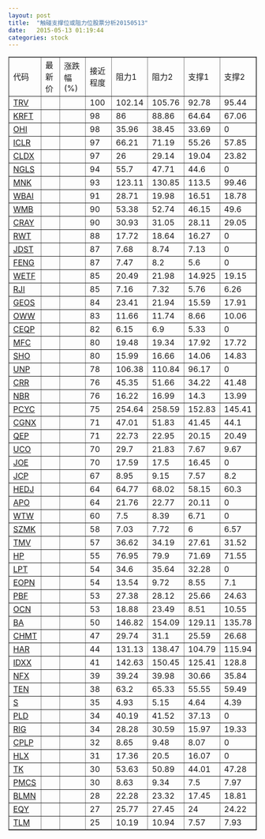 ```yaml
---
layout: post
title:  "触碰支撑位或阻力位股票分析20150513"
date:   2015-05-13 01:19:44
categories: stock
---
```

<script type="text/javascript">
var stockList = []
stockList.push('gb_trv');
stockList.push('gb_krft');
stockList.push('gb_ohi');
stockList.push('gb_iclr');
stockList.push('gb_cldx');
stockList.push('gb_ngls');
stockList.push('gb_mnk');
stockList.push('gb_wbai');
stockList.push('gb_wmb');
stockList.push('gb_cray');
stockList.push('gb_rwt');
stockList.push('gb_jdst');
stockList.push('gb_feng');
stockList.push('gb_wetf');
stockList.push('gb_rji');
stockList.push('gb_geos');
stockList.push('gb_oww');
stockList.push('gb_ceqp');
stockList.push('gb_mfc');
stockList.push('gb_sho');
stockList.push('gb_unp');
stockList.push('gb_crr');
stockList.push('gb_nbr');
stockList.push('gb_pcyc');
stockList.push('gb_cgnx');
stockList.push('gb_qep');
stockList.push('gb_uco');
stockList.push('gb_joe');
stockList.push('gb_jcp');
stockList.push('gb_hedj');
stockList.push('gb_apo');
stockList.push('gb_wtw');
stockList.push('gb_szmk');
stockList.push('gb_tmv');
stockList.push('gb_hp');
stockList.push('gb_lpt');
stockList.push('gb_eopn');
stockList.push('gb_pbf');
stockList.push('gb_ocn');
stockList.push('gb_ba');
stockList.push('gb_chmt');
stockList.push('gb_har');
stockList.push('gb_idxx');
stockList.push('gb_nfx');
stockList.push('gb_ten');
stockList.push('gb_s');
stockList.push('gb_pld');
stockList.push('gb_rig');
stockList.push('gb_cplp');
stockList.push('gb_hlx');
stockList.push('gb_tk');
stockList.push('gb_pmcs');
stockList.push('gb_blmn');
stockList.push('gb_eqy');
stockList.push('gb_tlm');
</script>
<table border="1">
 <tr>
 <td>代码</td>
 <td>最新价</td>
 <td>涨跌幅(%)</td>
 <td>接近程度</td>
 <td>阻力1</td>
 <td>阻力2</td>
 <td>支撑1</td>
 <td>支撑2</td>
</tr>
  <tr id="trv" class="red">
  <td><a href="http://stock.finance.sina.com.cn/usstock/quotes/TRV.html" target="_blank">TRV</a></td><td></td><td></td><td>100</td><td>102.14</td><td>105.76</td><td>92.78</td><td>95.44</td></tr>
  <tr id="krft" class="red">
  <td><a href="http://stock.finance.sina.com.cn/usstock/quotes/KRFT.html" target="_blank">KRFT</a></td><td></td><td></td><td>98</td><td>86</td><td>88.86</td><td>64.64</td><td>67.06</td></tr>
  <tr id="ohi" class="red">
  <td><a href="http://stock.finance.sina.com.cn/usstock/quotes/OHI.html" target="_blank">OHI</a></td><td></td><td></td><td>98</td><td>35.96</td><td>38.45</td><td>33.69</td><td>0</td></tr>
  <tr id="iclr" class="red">
  <td><a href="http://stock.finance.sina.com.cn/usstock/quotes/ICLR.html" target="_blank">ICLR</a></td><td></td><td></td><td>97</td><td>66.21</td><td>71.19</td><td>55.26</td><td>57.85</td></tr>
  <tr id="cldx" class="red">
  <td><a href="http://stock.finance.sina.com.cn/usstock/quotes/CLDX.html" target="_blank">CLDX</a></td><td></td><td></td><td>97</td><td>26</td><td>29.14</td><td>19.04</td><td>23.82</td></tr>
  <tr id="ngls" class="green">
  <td><a href="http://stock.finance.sina.com.cn/usstock/quotes/NGLS.html" target="_blank">NGLS</a></td><td></td><td></td><td>94</td><td>55.7</td><td>47.71</td><td>44.6</td><td>0</td></tr>
  <tr id="mnk" class="red">
  <td><a href="http://stock.finance.sina.com.cn/usstock/quotes/MNK.html" target="_blank">MNK</a></td><td></td><td></td><td>93</td><td>123.11</td><td>130.85</td><td>113.5</td><td>99.46</td></tr>
  <tr id="wbai" class="red">
  <td><a href="http://stock.finance.sina.com.cn/usstock/quotes/WBAI.html" target="_blank">WBAI</a></td><td></td><td></td><td>91</td><td>28.71</td><td>19.98</td><td>16.51</td><td>18.78</td></tr>
  <tr id="wmb" class="green">
  <td><a href="http://stock.finance.sina.com.cn/usstock/quotes/WMB.html" target="_blank">WMB</a></td><td></td><td></td><td>90</td><td>53.38</td><td>52.74</td><td>46.15</td><td>49.6</td></tr>
  <tr id="cray" class="green">
  <td><a href="http://stock.finance.sina.com.cn/usstock/quotes/CRAY.html" target="_blank">CRAY</a></td><td></td><td></td><td>90</td><td>30.93</td><td>31.05</td><td>28.11</td><td>29.05</td></tr>
  <tr id="rwt" class="green">
  <td><a href="http://stock.finance.sina.com.cn/usstock/quotes/RWT.html" target="_blank">RWT</a></td><td></td><td></td><td>88</td><td>17.72</td><td>18.64</td><td>16.27</td><td>0</td></tr>
  <tr id="jdst" class="red">
  <td><a href="http://stock.finance.sina.com.cn/usstock/quotes/JDST.html" target="_blank">JDST</a></td><td></td><td></td><td>87</td><td>7.68</td><td>8.74</td><td>7.13</td><td>0</td></tr>
  <tr id="feng" class="red">
  <td><a href="http://stock.finance.sina.com.cn/usstock/quotes/FENG.html" target="_blank">FENG</a></td><td></td><td></td><td>87</td><td>7.47</td><td>8.2</td><td>5.6</td><td>0</td></tr>
  <tr id="wetf" class="green">
  <td><a href="http://stock.finance.sina.com.cn/usstock/quotes/WETF.html" target="_blank">WETF</a></td><td></td><td></td><td>85</td><td>20.49</td><td>21.98</td><td>14.925</td><td>19.15</td></tr>
  <tr id="rji" class="green">
  <td><a href="http://stock.finance.sina.com.cn/usstock/quotes/RJI.html" target="_blank">RJI</a></td><td></td><td></td><td>85</td><td>7.16</td><td>7.32</td><td>5.76</td><td>6.26</td></tr>
  <tr id="geos" class="green">
  <td><a href="http://stock.finance.sina.com.cn/usstock/quotes/GEOS.html" target="_blank">GEOS</a></td><td></td><td></td><td>84</td><td>23.41</td><td>21.94</td><td>15.59</td><td>17.91</td></tr>
  <tr id="oww" class="red">
  <td><a href="http://stock.finance.sina.com.cn/usstock/quotes/OWW.html" target="_blank">OWW</a></td><td></td><td></td><td>83</td><td>11.66</td><td>11.74</td><td>8.66</td><td>10.06</td></tr>
  <tr id="ceqp" class="green">
  <td><a href="http://stock.finance.sina.com.cn/usstock/quotes/CEQP.html" target="_blank">CEQP</a></td><td></td><td></td><td>82</td><td>6.15</td><td>6.9</td><td>5.33</td><td>0</td></tr>
  <tr id="mfc" class="red">
  <td><a href="http://stock.finance.sina.com.cn/usstock/quotes/MFC.html" target="_blank">MFC</a></td><td></td><td></td><td>80</td><td>19.48</td><td>19.34</td><td>17.92</td><td>17.72</td></tr>
  <tr id="sho" class="green">
  <td><a href="http://stock.finance.sina.com.cn/usstock/quotes/SHO.html" target="_blank">SHO</a></td><td></td><td></td><td>80</td><td>15.99</td><td>16.66</td><td>14.06</td><td>14.83</td></tr>
  <tr id="unp" class="red">
  <td><a href="http://stock.finance.sina.com.cn/usstock/quotes/UNP.html" target="_blank">UNP</a></td><td></td><td></td><td>78</td><td>106.38</td><td>110.84</td><td>96.17</td><td>0</td></tr>
  <tr id="crr" class="green">
  <td><a href="http://stock.finance.sina.com.cn/usstock/quotes/CRR.html" target="_blank">CRR</a></td><td></td><td></td><td>76</td><td>45.35</td><td>51.66</td><td>34.22</td><td>41.48</td></tr>
  <tr id="nbr" class="red">
  <td><a href="http://stock.finance.sina.com.cn/usstock/quotes/NBR.html" target="_blank">NBR</a></td><td></td><td></td><td>76</td><td>16.22</td><td>16.99</td><td>14.3</td><td>13.99</td></tr>
  <tr id="pcyc" class="green">
  <td><a href="http://stock.finance.sina.com.cn/usstock/quotes/PCYC.html" target="_blank">PCYC</a></td><td></td><td></td><td>75</td><td>254.64</td><td>258.59</td><td>152.83</td><td>145.41</td></tr>
  <tr id="cgnx" class="red">
  <td><a href="http://stock.finance.sina.com.cn/usstock/quotes/CGNX.html" target="_blank">CGNX</a></td><td></td><td></td><td>71</td><td>47.01</td><td>51.83</td><td>41.45</td><td>44.1</td></tr>
  <tr id="qep" class="green">
  <td><a href="http://stock.finance.sina.com.cn/usstock/quotes/QEP.html" target="_blank">QEP</a></td><td></td><td></td><td>71</td><td>22.73</td><td>22.95</td><td>20.15</td><td>20.49</td></tr>
  <tr id="uco" class="green">
  <td><a href="http://stock.finance.sina.com.cn/usstock/quotes/UCO.html" target="_blank">UCO</a></td><td></td><td></td><td>70</td><td>29.7</td><td>21.83</td><td>7.67</td><td>9.67</td></tr>
  <tr id="joe" class="green">
  <td><a href="http://stock.finance.sina.com.cn/usstock/quotes/JOE.html" target="_blank">JOE</a></td><td></td><td></td><td>70</td><td>17.59</td><td>17.5</td><td>16.45</td><td>0</td></tr>
  <tr id="jcp" class="red">
  <td><a href="http://stock.finance.sina.com.cn/usstock/quotes/JCP.html" target="_blank">JCP</a></td><td></td><td></td><td>67</td><td>8.95</td><td>9.15</td><td>7.57</td><td>8.2</td></tr>
  <tr id="hedj" class="green">
  <td><a href="http://stock.finance.sina.com.cn/usstock/quotes/HEDJ.html" target="_blank">HEDJ</a></td><td></td><td></td><td>64</td><td>64.77</td><td>68.02</td><td>58.15</td><td>60.3</td></tr>
  <tr id="apo" class="red">
  <td><a href="http://stock.finance.sina.com.cn/usstock/quotes/APO.html" target="_blank">APO</a></td><td></td><td></td><td>64</td><td>21.76</td><td>22.77</td><td>20.11</td><td>0</td></tr>
  <tr id="wtw" class="red">
  <td><a href="http://stock.finance.sina.com.cn/usstock/quotes/WTW.html" target="_blank">WTW</a></td><td></td><td></td><td>60</td><td>7.5</td><td>8.39</td><td>6.71</td><td>0</td></tr>
  <tr id="szmk" class="red">
  <td><a href="http://stock.finance.sina.com.cn/usstock/quotes/SZMK.html" target="_blank">SZMK</a></td><td></td><td></td><td>58</td><td>7.03</td><td>7.72</td><td>6</td><td>6.57</td></tr>
  <tr id="tmv" class="red">
  <td><a href="http://stock.finance.sina.com.cn/usstock/quotes/TMV.html" target="_blank">TMV</a></td><td></td><td></td><td>57</td><td>36.62</td><td>34.19</td><td>27.61</td><td>31.52</td></tr>
  <tr id="hp" class="red">
  <td><a href="http://stock.finance.sina.com.cn/usstock/quotes/HP.html" target="_blank">HP</a></td><td></td><td></td><td>55</td><td>76.95</td><td>79.9</td><td>71.69</td><td>71.55</td></tr>
  <tr id="lpt" class="green">
  <td><a href="http://stock.finance.sina.com.cn/usstock/quotes/LPT.html" target="_blank">LPT</a></td><td></td><td></td><td>54</td><td>34.6</td><td>35.64</td><td>32.28</td><td>0</td></tr>
  <tr id="eopn" class="green">
  <td><a href="http://stock.finance.sina.com.cn/usstock/quotes/EOPN.html" target="_blank">EOPN</a></td><td></td><td></td><td>54</td><td>13.54</td><td>9.72</td><td>8.55</td><td>7.1</td></tr>
  <tr id="pbf" class="red">
  <td><a href="http://stock.finance.sina.com.cn/usstock/quotes/PBF.html" target="_blank">PBF</a></td><td></td><td></td><td>53</td><td>27.38</td><td>28.12</td><td>25.66</td><td>24.63</td></tr>
  <tr id="ocn" class="green">
  <td><a href="http://stock.finance.sina.com.cn/usstock/quotes/OCN.html" target="_blank">OCN</a></td><td></td><td></td><td>53</td><td>18.88</td><td>23.49</td><td>8.51</td><td>10.55</td></tr>
  <tr id="ba" class="red">
  <td><a href="http://stock.finance.sina.com.cn/usstock/quotes/BA.html" target="_blank">BA</a></td><td></td><td></td><td>50</td><td>146.82</td><td>154.09</td><td>129.11</td><td>135.78</td></tr>
  <tr id="chmt" class="green">
  <td><a href="http://stock.finance.sina.com.cn/usstock/quotes/CHMT.html" target="_blank">CHMT</a></td><td></td><td></td><td>47</td><td>29.74</td><td>31.1</td><td>25.59</td><td>26.68</td></tr>
  <tr id="har" class="red">
  <td><a href="http://stock.finance.sina.com.cn/usstock/quotes/HAR.html" target="_blank">HAR</a></td><td></td><td></td><td>44</td><td>131.13</td><td>138.47</td><td>104.79</td><td>115.94</td></tr>
  <tr id="idxx" class="green">
  <td><a href="http://stock.finance.sina.com.cn/usstock/quotes/IDXX.html" target="_blank">IDXX</a></td><td></td><td></td><td>41</td><td>142.63</td><td>150.45</td><td>125.41</td><td>128.8</td></tr>
  <tr id="nfx" class="green">
  <td><a href="http://stock.finance.sina.com.cn/usstock/quotes/NFX.html" target="_blank">NFX</a></td><td></td><td></td><td>39</td><td>39.24</td><td>39.98</td><td>30.66</td><td>35.84</td></tr>
  <tr id="ten" class="green">
  <td><a href="http://stock.finance.sina.com.cn/usstock/quotes/TEN.html" target="_blank">TEN</a></td><td></td><td></td><td>38</td><td>63.2</td><td>65.33</td><td>55.55</td><td>59.49</td></tr>
  <tr id="s" class="green">
  <td><a href="http://stock.finance.sina.com.cn/usstock/quotes/S.html" target="_blank">S</a></td><td></td><td></td><td>35</td><td>4.93</td><td>5.15</td><td>4.64</td><td>4.39</td></tr>
  <tr id="pld" class="green">
  <td><a href="http://stock.finance.sina.com.cn/usstock/quotes/PLD.html" target="_blank">PLD</a></td><td></td><td></td><td>34</td><td>40.19</td><td>41.52</td><td>37.13</td><td>0</td></tr>
  <tr id="rig" class="green">
  <td><a href="http://stock.finance.sina.com.cn/usstock/quotes/RIG.html" target="_blank">RIG</a></td><td></td><td></td><td>34</td><td>28.28</td><td>30.59</td><td>15.97</td><td>19.33</td></tr>
  <tr id="cplp" class="red">
  <td><a href="http://stock.finance.sina.com.cn/usstock/quotes/CPLP.html" target="_blank">CPLP</a></td><td></td><td></td><td>32</td><td>8.65</td><td>9.48</td><td>8.07</td><td>0</td></tr>
  <tr id="hlx" class="red">
  <td><a href="http://stock.finance.sina.com.cn/usstock/quotes/HLX.html" target="_blank">HLX</a></td><td></td><td></td><td>31</td><td>17.36</td><td>20.5</td><td>16.07</td><td>0</td></tr>
  <tr id="tk" class="green">
  <td><a href="http://stock.finance.sina.com.cn/usstock/quotes/TK.html" target="_blank">TK</a></td><td></td><td></td><td>30</td><td>53.63</td><td>50.89</td><td>44.01</td><td>47.28</td></tr>
  <tr id="pmcs" class="red">
  <td><a href="http://stock.finance.sina.com.cn/usstock/quotes/PMCS.html" target="_blank">PMCS</a></td><td></td><td></td><td>30</td><td>8.63</td><td>9.34</td><td>7.5</td><td>7.97</td></tr>
  <tr id="blmn" class="red">
  <td><a href="http://stock.finance.sina.com.cn/usstock/quotes/BLMN.html" target="_blank">BLMN</a></td><td></td><td></td><td>28</td><td>22.28</td><td>23.32</td><td>17.45</td><td>18.81</td></tr>
  <tr id="eqy" class="green">
  <td><a href="http://stock.finance.sina.com.cn/usstock/quotes/EQY.html" target="_blank">EQY</a></td><td></td><td></td><td>27</td><td>25.77</td><td>27.45</td><td>24</td><td>24.22</td></tr>
  <tr id="tlm" class="green">
  <td><a href="http://stock.finance.sina.com.cn/usstock/quotes/TLM.html" target="_blank">TLM</a></td><td></td><td></td><td>25</td><td>10.19</td><td>10.94</td><td>7.57</td><td>7.93</td></tr>
</table>
